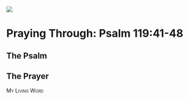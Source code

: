 <img class="intro-right" src="/images/art-paris-psalter.jpg">

<style>
  li {list-style-type: none;}
  p + ul {
    margin-top: -18px;
}
</style>

# Praying Through: Psalm 119:41-48

## The Psalm

## The Prayer

<div style="font-variant: small-caps;">
My Living Word
</div>
